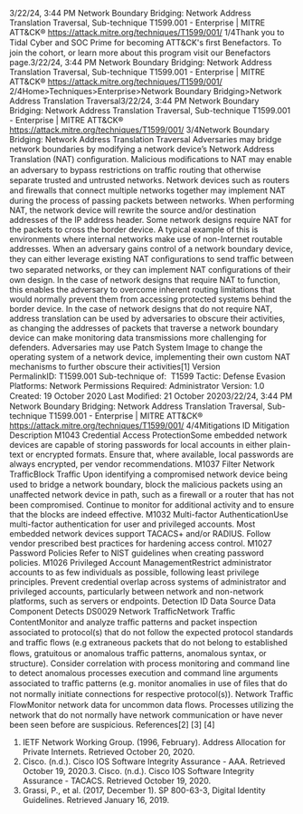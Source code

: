 3/22/24, 3:44 PM Network Boundary Bridging: Network Address Translation Traversal, Sub-technique T1599.001 - Enterprise | MITRE ATT&CK®
https://attack.mitre.org/techniques/T1599/001/ 1/4Thank you to Tidal Cyber and SOC Prime for becoming ATT&CK's ﬁrst Benefactors. To join the cohort, or learn more about this program visit our
Benefactors page.3/22/24, 3:44 PM Network Boundary Bridging: Network Address Translation Traversal, Sub-technique T1599.001 - Enterprise | MITRE ATT&CK®
https://attack.mitre.org/techniques/T1599/001/ 2/4Home>Techniques>Enterprise>Network Boundary Bridging>Network Address Translation Traversal3/22/24, 3:44 PM Network Boundary Bridging: Network Address Translation Traversal, Sub-technique T1599.001 - Enterprise | MITRE ATT&CK®
https://attack.mitre.org/techniques/T1599/001/ 3/4Network Boundary Bridging: Network Address
Translation Traversal
Adversaries may bridge network boundaries by modifying a network device’s Network Address Translation (NAT) conﬁguration. Malicious
modiﬁcations to NAT may enable an adversary to bypass restrictions on traﬃc routing that otherwise separate trusted and untrusted
networks.
Network devices such as routers and ﬁrewalls that connect multiple networks together may implement NAT during the process of passing
packets between networks. When performing NAT, the network device will rewrite the source and/or destination addresses of the IP address
header. Some network designs require NAT for the packets to cross the border device. A typical example of this is environments where
internal networks make use of non-Internet routable addresses.
When an adversary gains control of a network boundary device, they can either leverage existing NAT conﬁgurations to send traﬃc between
two separated networks, or they can implement NAT conﬁgurations of their own design. In the case of network designs that require NAT to
function, this enables the adversary to overcome inherent routing limitations that would normally prevent them from accessing protected
systems behind the border device. In the case of network designs that do not require NAT, address translation can be used by adversaries to
obscure their activities, as changing the addresses of packets that traverse a network boundary device can make monitoring data
transmissions more challenging for defenders.
Adversaries may use Patch System Image to change the operating system of a network device, implementing their own custom NAT
mechanisms to further obscure their activities[1]
Version PermalinkID: T1599.001
Sub-technique of:  T1599
 
Tactic: Defense Evasion
 
Platforms: Network
 
Permissions Required: Administrator
Version: 1.0
Created: 19 October 2020
Last Modiﬁed: 21 October 20203/22/24, 3:44 PM Network Boundary Bridging: Network Address Translation Traversal, Sub-technique T1599.001 - Enterprise | MITRE ATT&CK®
https://attack.mitre.org/techniques/T1599/001/ 4/4Mitigations
ID Mitigation Description
M1043 Credential Access
ProtectionSome embedded network devices are capable of storing passwords for local accounts in either plain-
text or encrypted formats. Ensure that, where available, local passwords are always encrypted, per
vendor recommendations. 
M1037 Filter Network
TraﬃcBlock Traﬃc Upon identifying a compromised network device being used to bridge a network boundary,
block the malicious packets using an unaffected network device in path, such as a ﬁrewall or a router
that has not been compromised. Continue to monitor for additional activity and to ensure that the
blocks are indeed effective.
M1032 Multi-factor
AuthenticationUse multi-factor authentication for user and privileged accounts. Most embedded network devices
support TACACS+ and/or RADIUS. Follow vendor prescribed best practices for hardening access
control. 
M1027 Password Policies Refer to NIST guidelines when creating password policies. 
M1026 Privileged Account
ManagementRestrict administrator accounts to as few individuals as possible, following least privilege principles.
Prevent credential overlap across systems of administrator and privileged accounts, particularly
between network and non-network platforms, such as servers or endpoints.
Detection
ID Data Source Data Component Detects
DS0029 Network TraﬃcNetwork Traﬃc
ContentMonitor and analyze traﬃc patterns and packet inspection associated to protocol(s) that
do not follow the expected protocol standards and traﬃc ﬂows (e.g extraneous packets
that do not belong to established ﬂows, gratuitous or anomalous traﬃc patterns,
anomalous syntax, or structure). Consider correlation with process monitoring and
command line to detect anomalous processes execution and command line arguments
associated to traﬃc patterns (e.g. monitor anomalies in use of ﬁles that do not normally
initiate connections for respective protocol(s)).
Network Traﬃc
FlowMonitor network data for uncommon data ﬂows. Processes utilizing the network that do
not normally have network communication or have never been seen before are
suspicious.
References[2]
[3]
[4]
1. IETF Network Working Group. (1996, February). Address
Allocation for Private Internets. Retrieved October 20, 2020.
2. Cisco. (n.d.). Cisco IOS Software Integrity Assurance - AAA.
Retrieved October 19, 2020.3. Cisco. (n.d.). Cisco IOS Software Integrity Assurance -
TACACS. Retrieved October 19, 2020.
4. Grassi, P., et al. (2017, December 1). SP 800-63-3, Digital
Identity Guidelines. Retrieved January 16, 2019.